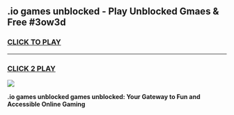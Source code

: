 
## .io games unblocked - Play Unblocked Gmaes & Free #3ow3d
<h3>
<a href="https://premium.freeplayer.one?title=.io_games_unblocked&ref=03M">CLICK TO PLAY</a></h3>
<hr>

<h3>
<a href="https://premium.freeplayer.one?title=.io_games_unblocked&ref=03M">CLICK 2 PLAY</a>
  
</h3>

<a href="https://premium.freeplayer.one?title=.io_games_unblocked&ref=03M"><img src="https://clearcache.store/games.png"></a>


**.io games unblocked games unblocked: Your Gateway to Fun and Accessible Online Gaming**
